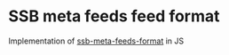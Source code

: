# SSB meta feeds feed format

Implementation of [ssb-meta-feeds-format] in JS

[ssb-meta-feeds-format]: https://github.com/ssb-ngi-pointer/bipfy-badger-spec
